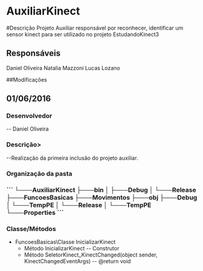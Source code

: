 # AuxiliarKinect

#Descrição
Projeto Auxiliar responsável por reconhecer, identificar um sensor kinect para ser utilizado no projeto EstudandoKinect3

## Responsáveis
Daniel Oliveira
Natalia Mazzoni
Lucas Lozano

##Modificações
<h2>01/06/2016</h2>
<h3>Desenvolvedor</h3>
-- Daniel Oliveira

<h3>Descrição></h3>
--Realização da primeira inclusão do projeto auxiliar.

<h3>Organização da pasta<h3>
```
└───AuxiliarKinect
	├───bin
	│   ├───Debug
	│   └───Release
	├───FuncoesBasicas
	├───Movimentos
	├───obj
	├───Debug
	│   └───TempPE
	│   └───Release
	│       └───TempPE
	└───Properties
```

<h3>Classe/Métodos</h3>
<ul>
  <li>FuncoesBasicas\Classe InicializarKinect
    <ul>
      <li>Método InicializarKinect  -- Construtor</li>
      <li>Método SeletorKinect_KinectChanged(object sender, KinectChangedEventArgs) -- @return void
    </ul>
  </li>
</ul>
